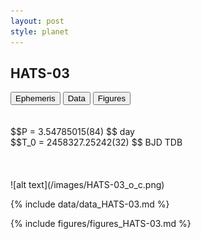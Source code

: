 ```yaml
---
layout: post
style: planet
---
```

<script src="../js/planets.js"></script>

## HATS-03

<!-- Tab links -->
<div class="tab">
<button class="tablinks" onclick="openCity(event, 'Ephemeris')">Ephemeris</button>
<button class="tablinks" onclick="openCity(event, 'Data')">Data</button>
<button class="tablinks" onclick="openCity(event, 'Figures')">Figures</button>
</div>

<!-- Tab content -->
<div id="Ephemeris" class="tabcontent" markdown="1">
<br/><br/>
$$P = 3.54785015(84) $$ day <br/>
$$T_0 = 2458327.25242(32) $$ BJD TDB
<br/><br/>
<br/><br/>
![alt text](/images/HATS-03_o_c.png)
</div>


<div id="Data" class="tabcontent" markdown="1">

{% include data/data_HATS-03.md %}

</div>

<div id="Figures" class="tabcontent" markdown="1">
{% include figures/figures_HATS-03.md %}
</div>


<script src="../js/tabs.js"></script>


